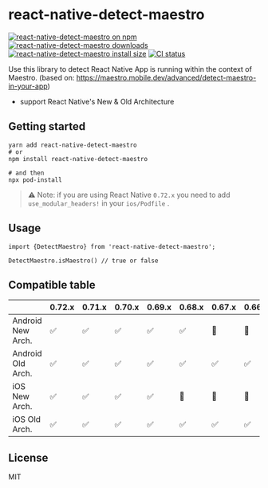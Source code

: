 # react-native-detect-maestro

[![react-native-detect-maestro on npm](https://badgen.net/npm/v/react-native-detect-maestro)](https://www.npmjs.com/package/react-native-detect-maestro)
[![react-native-detect-maestro downloads](https://badgen.net/npm/dm/react-native-detect-maestro)](https://www.npmtrends.com/react-native-detect-maestro)
[![react-native-detect-maestro install size](https://packagephobia.com/badge?p=react-native-detect-maestro)](https://packagephobia.com/result?p=react-native-detect-maestro)
[![CI status](https://github.com/retyui/react-native-detect-maestro/actions/workflows/android_ios.yaml/badge.svg)](https://github.com/retyui/react-native-detect-maestro/actions/workflows/android_ios.yaml)

Use this library to detect React Native App is running within the context of Maestro. (based
on: https://maestro.mobile.dev/advanced/detect-maestro-in-your-app)

* support React Native's New & Old Architecture

## Getting started

```shell
yarn add react-native-detect-maestro
# or
npm install react-native-detect-maestro

# and then
npx pod-install
```

> ⚠️ Note: if you are using React Native `0.72.x` you need to add `use_modular_headers!` in your `ios/Podfile` .

## Usage

```tsx
import {DetectMaestro} from 'react-native-detect-maestro';

DetectMaestro.isMaestro() // true or false
```

## Compatible table

|                   | 0.72.x | 0.71.x | 0.70.x | 0.69.x | 0.68.x | 0.67.x | 0.66.x | 0.65.x |
|-------------------|--------|--------|--------|--------|--------|--------|--------|--------|
| Android New Arch. | ✅      | ✅      | ✅      | ✅      | ✅      | 🚫     | 🚫     | 🚫     |
| Android Old Arch. | ✅      | ✅      | ✅      | ✅      | ✅      | ✅      | ✅      | ✅      |
| iOS New Arch.     | ✅      | ✅      | ✅      | ✅      | 🚫     | 🚫     | 🚫     | 🚫     |
| iOS Old Arch.     | ✅      | ✅      | ✅      | ✅      | ✅      | ✅      | ✅      | ✅      |

## License

MIT
